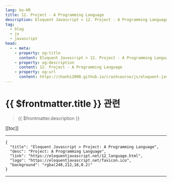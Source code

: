 ```yaml
---
lang: ko-KR
title: 12. Project - A Programming Language
description: Eloquent Javascript > 12. Project - A Programming Language
tag: 
  - blog
  - js
  - javascript
head:
  - - meta:
    - property: og:title
      content: Eloquent Javascript > 12. Project - A Programming Language
    - property: og:description
      content: 12. Project - A Programming Language
    - property: og:url
      content: https://chanhi2000.github.io/crashcourse/js/eloquent-javascript/12.html
---
```


# {{ $frontmatter.title }} 관련

> {{ $frontmatter.description }}

[[toc]]

---

```component VPCard
{
  "title": "Eloquent Javascript > Project: A Programming Language",
  "desc": "Project: A Programming Language",
  "link": "https://eloquentjavascript.net/12_language.html",
  "logo": "https://eloquentjavascript.net/favicon.ico",
  "background": "rgba(248,212,16,0.2)"
}
```

---

<TagLinks />